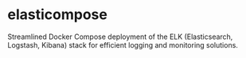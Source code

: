 # elasticompose
Streamlined Docker Compose deployment of the ELK (Elasticsearch, Logstash, Kibana) stack for efficient logging and monitoring solutions.
